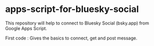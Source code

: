 # apps-script-for-bluesky-social

This repository will help to connect to Bluesky Social (bsky.app) from Google Apps Script.

First code : Gives the basics to connect, get and post message.

